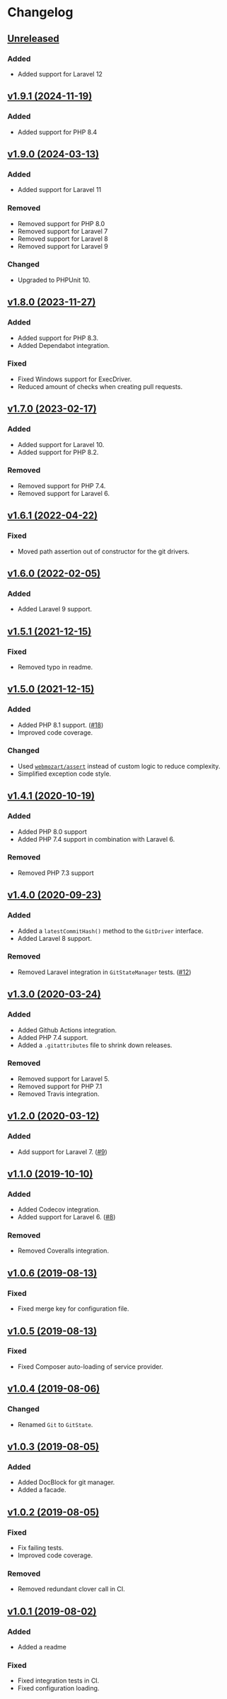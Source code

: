 # Changelog

## [Unreleased](https://github.com/markwalet/laravel-git-state/compare/v1.9.1...master)

### Added
- Added support for Laravel 12

## [v1.9.1 (2024-11-19)](https://github.com/markwalet/laravel-git-state/compare/v1.9.0...v1.9.1)

### Added
- Added support for PHP 8.4

## [v1.9.0 (2024-03-13)](https://github.com/markwalet/laravel-git-state/compare/v1.8.0...v1.9.0)

### Added
- Added support for Laravel 11

### Removed
- Removed support for PHP 8.0
- Removed support for Laravel 7
- Removed support for Laravel 8
- Removed support for Laravel 9

### Changed
- Upgraded to PHPUnit 10.

## [v1.8.0 (2023-11-27)](https://github.com/markwalet/laravel-git-state/compare/v1.7.0...v1.8.0)

### Added
- Added support for PHP 8.3.
- Added Dependabot integration.

### Fixed
- Fixed Windows support for ExecDriver.
- Reduced amount of checks when creating pull requests.

## [v1.7.0 (2023-02-17)](https://github.com/markwalet/laravel-git-state/compare/v1.6.1...v1.7.0)

### Added
- Added support for Laravel 10.
- Added support for PHP 8.2.

### Removed
- Removed support for PHP 7.4.
- Removed support for Laravel 6.

## [v1.6.1 (2022-04-22)](https://github.com/markwalet/laravel-git-state/compare/v1.6.0...v1.6.1)

### Fixed
- Moved path assertion out of constructor for the git drivers.

## [v1.6.0 (2022-02-05)](https://github.com/markwalet/laravel-git-state/compare/v1.5.1...v1.6.0)

### Added
- Added Laravel 9 support.

## [v1.5.1 (2021-12-15)](https://github.com/markwalet/laravel-git-state/compare/v1.5.0...v1.5.1)

### Fixed
- Removed typo in readme.

## [v1.5.0 (2021-12-15)](https://github.com/markwalet/laravel-git-state/compare/v1.4.1...v1.5.0)

### Added
- Added PHP 8.1 support. ([#18](https://github.com/markwalet/laravel-git-state/issues/18))
- Improved code coverage.

### Changed
- Used [`webmozart/assert`](https://github.com/webmozarts/assert) instead of custom logic to reduce complexity.
- Simplified exception code style.

## [v1.4.1 (2020-10-19)](https://github.com/markwalet/laravel-git-state/compare/v1.4.0...v1.4.1)

### Added
- Added PHP 8.0 support
- Added PHP 7.4 support in combination with Laravel 6.

### Removed
- Removed PHP 7.3 support

## [v1.4.0 (2020-09-23)](https://github.com/markwalet/laravel-git-state/compare/v1.3.0...v1.4.0)

### Added
- Added a `latestCommitHash()` method to the `GitDriver` interface.
- Added Laravel 8 support.

### Removed
- Removed Laravel integration in `GitStateManager` tests. ([#12](https://github.com/markwalet/laravel-git-state/issues/12))

## [v1.3.0 (2020-03-24)](https://github.com/markwalet/laravel-git-state/compare/v1.2.0...v1.3.0)

### Added
- Added Github Actions integration.
- Added PHP 7.4 support.
- Added a `.gitattributes` file to shrink down releases.
 
### Removed
- Removed support for Laravel 5.
- Removed support for PHP 7.1
- Removed Travis integration.

## [v1.2.0 (2020-03-12)](https://github.com/markwalet/laravel-git-state/compare/v1.1.0...v1.2.0)

### Added
- Add support for Laravel 7. ([#9](https://github.com/markwalet/laravel-git-state/issues/9))

## [v1.1.0 (2019-10-10)](https://github.com/markwalet/laravel-git-state/compare/v1.0.6...v1.1.0)

### Added
- Added Codecov integration.
- Added support for Laravel 6. ([#8](https://github.com/markwalet/laravel-git-state/issues/8))

### Removed
- Removed Coveralls integration.

## [v1.0.6 (2019-08-13)](https://github.com/markwalet/laravel-git-state/compare/v1.0.5...v1.0.6)

### Fixed
- Fixed merge key for configuration file.

## [v1.0.5 (2019-08-13)](https://github.com/markwalet/laravel-git-state/compare/v1.0.4...v1.0.5)

### Fixed
- Fixed Composer auto-loading of service provider.

## [v1.0.4 (2019-08-06)](https://github.com/markwalet/laravel-git-state/compare/v1.0.3...v1.0.4)

### Changed
- Renamed `Git` to `GitState`.

## [v1.0.3 (2019-08-05)](https://github.com/markwalet/laravel-git-state/compare/v1.0.2...v1.0.3)

### Added
- Added DocBlock for git manager.
- Added a facade.

## [v1.0.2 (2019-08-05)](https://github.com/markwalet/laravel-git-state/compare/v1.0.1...v1.0.2)

### Fixed
- Fix failing tests.
- Improved code coverage.

### Removed
- Removed redundant clover call in CI.

## [v1.0.1 (2019-08-02)](https://github.com/markwalet/laravel-git-state/compare/v1.0.0...v1.0.1)

### Added
- Added a readme

### Fixed
- Fixed integration tests in CI.
- Fixed configuration loading.
